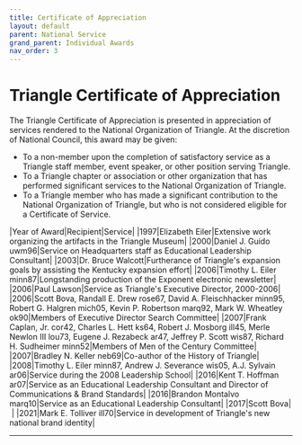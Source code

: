 ```yaml
---
title: Certificate of Appreciation
layout: default
parent: National Service
grand_parent: Individual Awards
nav_order: 3
---
```

# Triangle Certificate of Appreciation

The Triangle Certificate of Appreciation is presented in appreciation of services rendered to the National Organization of Triangle. At the discretion of National Council, this award may be given:

- To a non-member upon the completion of satisfactory service as a Triangle staff member, event speaker, or other position serving Triangle.
- To a Triangle chapter or association or other organization that has performed significant services to the National Organization of Triangle.
- To a Triangle member who has made a significant contribution to the National Organization of Triangle, but who is not considered eligible for a Certificate of Service.

|Year of Award|Recipient|Service|
|1997|Elizabeth Eiler|Extensive work organizing the artifacts in the Triangle Museum|
|2000|Daniel J. Guido uwm96|Service on Headquarters staff as Educational Leadership Consultant|
|2003|Dr. Bruce Walcott|Furtherance of Triangle's expansion goals by assisting the Kentucky expansion effort|
|2006|Timothy L. Eiler minn87|Longstanding production of the Exponent electronic newsletter|
|2006|Paul Lawson|Service as Triangle's Executive Director, 2000-2006|
|2006|Scott Bova, Randall E. Drew rose67, David A. Fleischhacker minn95, Robert G. Halgren mich05, Kevin P. Robertson marq92, Mark W. Wheatley ok90|Members of Executive Director Search Committee|
|2007|Frank Caplan, Jr. cor42, Charles L. Hett ks64, Robert J. Mosborg ill45, Merle Newlon III lou73, Eugene J. Rezabeck ar47, Jeffrey P. Scott wis87, Richard H. Sudheimer minn52|Members of Men of the Century Committee|
|2007|Bradley N. Keller neb69|Co-author of the History of Triangle|
|2008|Timothy L. Eiler minn87, Andrew J. Severance wis05, A.J. Sylvain ar06|Service during the 2008 Leadership School|
|2016|Kent T. Hoffman ar07|Service as an Educational Leadership Consultant and Director of Communications &amp; Brand Standards|
|2016|Brandon Montalvo marq10|Service as an Educational Leadership Consultant|
|2017|Scott Bova|&nbsp;|
|2021|Mark E. Tolliver ill70|Service in development of Triangle's new national brand identity|

----